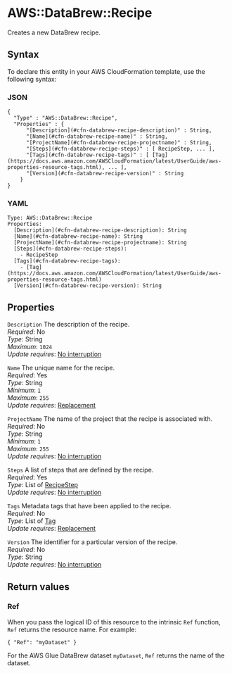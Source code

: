 # AWS::DataBrew::Recipe<a name="aws-resource-databrew-recipe"></a>

Creates a new DataBrew recipe\.

## Syntax<a name="aws-resource-databrew-recipe-syntax"></a>

To declare this entity in your AWS CloudFormation template, use the following syntax:

### JSON<a name="aws-resource-databrew-recipe-syntax.json"></a>

```
{
  "Type" : "AWS::DataBrew::Recipe",
  "Properties" : {
      "[Description](#cfn-databrew-recipe-description)" : String,
      "[Name](#cfn-databrew-recipe-name)" : String,
      "[ProjectName](#cfn-databrew-recipe-projectname)" : String,
      "[Steps](#cfn-databrew-recipe-steps)" : [ RecipeStep, ... ],
      "[Tags](#cfn-databrew-recipe-tags)" : [ [Tag](https://docs.aws.amazon.com/AWSCloudFormation/latest/UserGuide/aws-properties-resource-tags.html), ... ],
      "[Version](#cfn-databrew-recipe-version)" : String
    }
}
```

### YAML<a name="aws-resource-databrew-recipe-syntax.yaml"></a>

```
Type: AWS::DataBrew::Recipe
Properties: 
  [Description](#cfn-databrew-recipe-description): String
  [Name](#cfn-databrew-recipe-name): String
  [ProjectName](#cfn-databrew-recipe-projectname): String
  [Steps](#cfn-databrew-recipe-steps): 
    - RecipeStep
  [Tags](#cfn-databrew-recipe-tags): 
    - [Tag](https://docs.aws.amazon.com/AWSCloudFormation/latest/UserGuide/aws-properties-resource-tags.html)
  [Version](#cfn-databrew-recipe-version): String
```

## Properties<a name="aws-resource-databrew-recipe-properties"></a>

`Description`  <a name="cfn-databrew-recipe-description"></a>
The description of the recipe\.  
*Required*: No  
*Type*: String  
*Maximum*: `1024`  
*Update requires*: [No interruption](https://docs.aws.amazon.com/AWSCloudFormation/latest/UserGuide/using-cfn-updating-stacks-update-behaviors.html#update-no-interrupt)

`Name`  <a name="cfn-databrew-recipe-name"></a>
The unique name for the recipe\.  
*Required*: Yes  
*Type*: String  
*Minimum*: `1`  
*Maximum*: `255`  
*Update requires*: [Replacement](https://docs.aws.amazon.com/AWSCloudFormation/latest/UserGuide/using-cfn-updating-stacks-update-behaviors.html#update-replacement)

`ProjectName`  <a name="cfn-databrew-recipe-projectname"></a>
The name of the project that the recipe is associated with\.  
*Required*: No  
*Type*: String  
*Minimum*: `1`  
*Maximum*: `255`  
*Update requires*: [No interruption](https://docs.aws.amazon.com/AWSCloudFormation/latest/UserGuide/using-cfn-updating-stacks-update-behaviors.html#update-no-interrupt)

`Steps`  <a name="cfn-databrew-recipe-steps"></a>
A list of steps that are defined by the recipe\.  
*Required*: Yes  
*Type*: List of [RecipeStep](aws-properties-databrew-recipe-recipestep.md)  
*Update requires*: [No interruption](https://docs.aws.amazon.com/AWSCloudFormation/latest/UserGuide/using-cfn-updating-stacks-update-behaviors.html#update-no-interrupt)

`Tags`  <a name="cfn-databrew-recipe-tags"></a>
Metadata tags that have been applied to the recipe\.  
*Required*: No  
*Type*: List of [Tag](https://docs.aws.amazon.com/AWSCloudFormation/latest/UserGuide/aws-properties-resource-tags.html)  
*Update requires*: [Replacement](https://docs.aws.amazon.com/AWSCloudFormation/latest/UserGuide/using-cfn-updating-stacks-update-behaviors.html#update-replacement)

`Version`  <a name="cfn-databrew-recipe-version"></a>
The identifier for a particular version of the recipe\.  
*Required*: No  
*Type*: String  
*Update requires*: [No interruption](https://docs.aws.amazon.com/AWSCloudFormation/latest/UserGuide/using-cfn-updating-stacks-update-behaviors.html#update-no-interrupt)

## Return values<a name="aws-resource-databrew-recipe-return-values"></a>

### Ref<a name="aws-resource-databrew-recipe-return-values-ref"></a>

When you pass the logical ID of this resource to the intrinsic `Ref` function, `Ref` returns the resource name\. For example:

 `{ "Ref": "myDataset" }` 

For the AWS Glue DataBrew dataset `myDataset`, `Ref` returns the name of the dataset\.